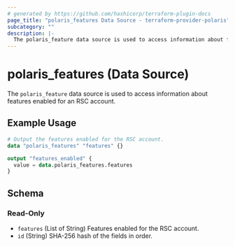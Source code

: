 ```yaml
---
# generated by https://github.com/hashicorp/terraform-plugin-docs
page_title: "polaris_features Data Source - terraform-provider-polaris"
subcategory: ""
description: |-
  The polaris_feature data source is used to access information about features enabled for an RSC account.
---
```


# polaris_features (Data Source)

The `polaris_feature` data source is used to access information about features enabled for an RSC account.

## Example Usage

```terraform
# Output the features enabled for the RSC account.
data "polaris_features" "features" {}

output "features_enabled" {
  value = data.polaris_features.features
}
```

<!-- schema generated by tfplugindocs -->
## Schema

### Read-Only

- `features` (List of String) Features enabled for the RSC account.
- `id` (String) SHA-256 hash of the fields in order.

